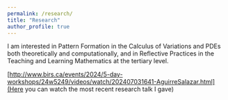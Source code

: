 ```yaml
---
permalink: /research/
title: "Research"
author_profile: true
---
```


I am interested in Pattern Formation in the Calculus of Variations and PDEs both theoretically and computationally, and in Reflective Practices in the Teaching and Learning Mathematics at the tertiary level.

[http://www.birs.ca/events/2024/5-day-workshops/24w5249/videos/watch/202407031641-AguirreSalazar.html](Here you can watch the most recent research talk I gave) 
